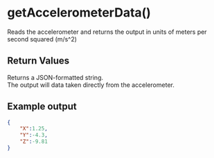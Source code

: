 # getAccelerometerData()
Reads the accelerometer and returns the output in units of meters per second squared (m/s^2)

## Return Values
Returns a JSON-formatted string.  
The output will data taken directly from the accelerometer.

## Example output
```json
{
    "X":1.25,
    "Y":-4.3,
    "Z":-9.81
}
```